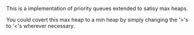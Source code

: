 This is a implementation of priority queues extended to satisy max heaps.

You could covert this max heap to a min heap by simply changing the '>'s to '<'s wherever necessary. 
